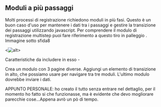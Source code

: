 ## Moduli a più passaggi

Molti processi di registrazione richiedono moduli in più fasi. Questo è un buon caso d'uso per mantenere i dati tra i passaggi e gestire la transizione dei passaggi utilizzando javascript. Per comprendere il modulo di registrazione multistep puoi fare riferimento a questo tiro in palleggio . Immagine sotto sfida8

<![alt](https://github.com/ms-yogi/frontendQuickbytes/blob/main/challenge8.png?raw=true)>

Caratteristiche da includere in esso -

Crea un modulo con 3 pagine diverse.
Aggiungi un elemento di transizione in alto, che possiamo usare per navigare tra tre moduli.
L'ultimo modulo dovrebbe inviare i dati.

APPUNTO PERSONALE: ho creato il tutto senza entrare nel dettaglio, per il momento ho fatto si che funzionasse, ma è evidente che devo mogliorare parecchie cose...Appena avrò un pò di tempo.
